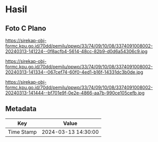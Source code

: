 # Hasil

## Foto C Plano

https://sirekap-obj-formc.kpu.go.id/70dd/pemilu/ppwp/33/74/09/10/08/3374091008002-20240313-141224--0f8acfb4-5614-48cc-82b9-d0d6a54306c9.jpg

https://sirekap-obj-formc.kpu.go.id/70dd/pemilu/ppwp/33/74/09/10/08/3374091008002-20240313-141334--067cef74-60f0-4ed1-b16f-14331dc3b0de.jpg

https://sirekap-obj-formc.kpu.go.id/70dd/pemilu/ppwp/33/74/09/10/08/3374091008002-20240313-141444--bf701e9f-0e2e-4866-aa7b-990ce105cefb.jpg


## Metadata

| Key        | Value               |
| ---------- | ------------------- |
| Time Stamp | 2024-03-13 14:30:00 |



